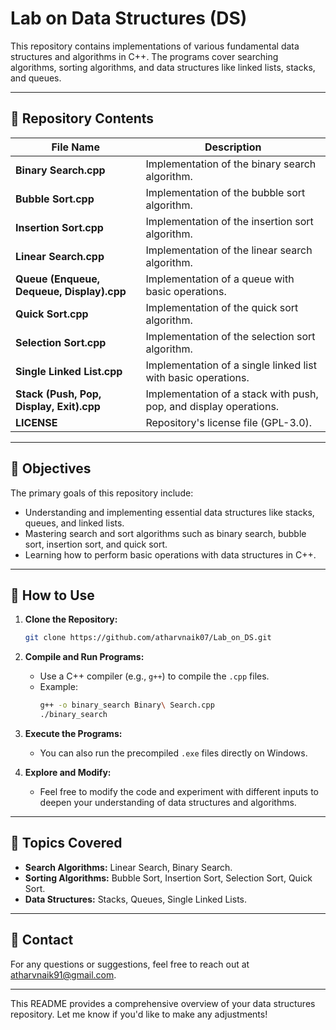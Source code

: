 
# Lab on Data Structures (DS)

This repository contains implementations of various fundamental data structures and algorithms in C++. The programs cover searching algorithms, sorting algorithms, and data structures like linked lists, stacks, and queues.

---

## 📂 Repository Contents

| File Name                                    | Description                                                      |
|----------------------------------------------|------------------------------------------------------------------|
| **Binary Search.cpp**                        | Implementation of the binary search algorithm.                   |
| **Bubble Sort.cpp**                          | Implementation of the bubble sort algorithm.                     |
| **Insertion Sort.cpp**                       | Implementation of the insertion sort algorithm.                  |
| **Linear Search.cpp**                        | Implementation of the linear search algorithm.                   |
| **Queue (Enqueue, Dequeue, Display).cpp**    | Implementation of a queue with basic operations.                 |
| **Quick Sort.cpp**                           | Implementation of the quick sort algorithm.                      |
| **Selection Sort.cpp**                       | Implementation of the selection sort algorithm.                  |
| **Single Linked List.cpp**                   | Implementation of a single linked list with basic operations.    |
| **Stack (Push, Pop, Display, Exit).cpp**     | Implementation of a stack with push, pop, and display operations.|
| **LICENSE**                                  | Repository's license file (GPL-3.0).                             |

---

## 🎯 Objectives

The primary goals of this repository include:
- Understanding and implementing essential data structures like stacks, queues, and linked lists.
- Mastering search and sort algorithms such as binary search, bubble sort, insertion sort, and quick sort.
- Learning how to perform basic operations with data structures in C++.

---

## 🚀 How to Use

1. **Clone the Repository:**
   ```bash
   git clone https://github.com/atharvnaik07/Lab_on_DS.git
   ```
2. **Compile and Run Programs:**
   - Use a C++ compiler (e.g., `g++`) to compile the `.cpp` files.
   - Example:
     ```bash
     g++ -o binary_search Binary\ Search.cpp
     ./binary_search
     ```
3. **Execute the Programs:**
   - You can also run the precompiled `.exe` files directly on Windows.

4. **Explore and Modify:**
   - Feel free to modify the code and experiment with different inputs to deepen your understanding of data structures and algorithms.

---

## 📖 Topics Covered

- **Search Algorithms:** Linear Search, Binary Search.
- **Sorting Algorithms:** Bubble Sort, Insertion Sort, Selection Sort, Quick Sort.
- **Data Structures:** Stacks, Queues, Single Linked Lists.

---

## 📧 Contact

For any questions or suggestions, feel free to reach out at [atharvnaik91@gmail.com](mailto:atharvnaik91@gmail.com).

---

This README provides a comprehensive overview of your data structures repository. Let me know if you'd like to make any adjustments!
